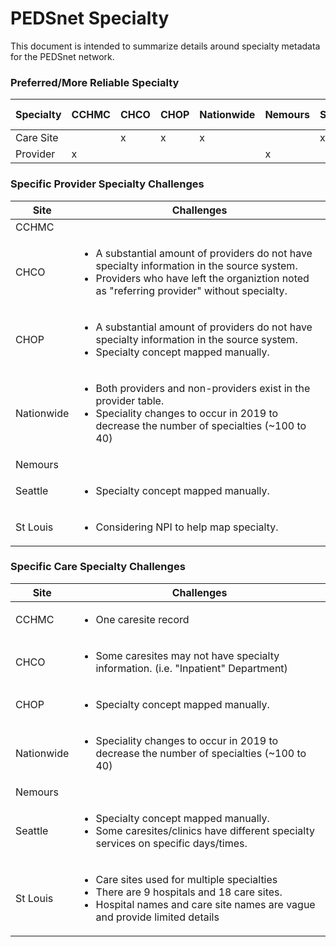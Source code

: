 
# PEDSnet Specialty

This document is intended to summarize details around specialty metadata for the PEDSnet network.

### Preferred/More Reliable Specialty

Specialty| CCHMC|CHCO |CHOP|Nationwide|Nemours|Seattle|St Louis
---|---|---|---|---|---|---|---
Care Site||x|x|x||x||
Provider|x||||x||x|

### Specific Provider Specialty Challenges

Site| Challenges 
---|---
CCHMC|
CHCO|<ul><li>A substantial amount of providers do not have specialty information in the source system. </li><li>Providers who have left the organiztion noted as "referring provider" without specialty.</li></ul>
CHOP|<ul><li>A substantial amount of providers do not have specialty information in the source system. </li> <li> Specialty concept mapped manually. </li></ul>
Nationwide| <ul><li> Both providers and non-providers exist in the provider table.</li><li>Speciality changes to occur in 2019 to decrease the number of specialties (~100 to 40)</li></ul>
Nemours|
Seattle| <ul><li> Specialty concept mapped manually.</li></ul>
St Louis| <ul><li>Considering NPI to help map specialty.</li></ul>

### Specific Care Specialty Challenges

Site| Challenges 
---|---
CCHMC| <ul><li>One caresite record </li></ul>
CHCO| <ul><li>Some caresites may not have specialty information. (i.e. "Inpatient" Department)</li></ul>
CHOP| <ul><li> Specialty concept mapped manually. </li></ul>
Nationwide|<ul><li>Speciality changes to occur in 2019 to decrease the number of specialties (~100 to 40)</li></ul>
Nemours|
Seattle| <ul><li> Specialty concept mapped manually.</li><li>Some caresites/clinics have different specialty services on specific days/times. </li></ul>
St Louis| <ul><li>Care sites used for multiple specialties</li><li>There are 9 hospitals and 18 care sites.</li><li> Hospital names and care site names are vague and provide limited details</li></ul>
